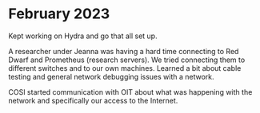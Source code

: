 # February 2023

Kept working on Hydra and go that all set up.

A researcher under Jeanna was having a hard time connecting to Red Dwarf and Prometheus (research servers). We tried connecting them to different switches and to our own machines. Learned a bit about cable testing and general network debugging issues with a network.   

COSI started communication with OIT about what was happening with the network and specifically our access to the Internet.
